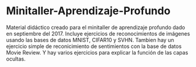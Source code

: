 # Minitaller-Aprendizaje-Profundo
Material didáctico creado para el minitaller de aprendizaje profundo dado en septiembre del 2017.
Incluye ejercicios de reconocimientos de imágenes usando las bases de datos MNIST, CIFAR10 y SVHN. 
Tambien hay un ejercicio simple de reconicimiento de sentimientos con la base de datos Movie Review. 
Y hay varios ejercicios para explicar la función de las capas ocultas. 
